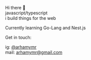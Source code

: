 <p> Hi there 👋 <br/>javascript/typescript<br/>i build things for the web</p>

<p> Currently learning Go-Lang and Nest.js </p>

<p>Get in touch:</p>
<p> ig: <a href="https://www.instagram.com/arhamymr">@arhamymr </a> <br/>
 mail: <a href="mailto:arhamymr@gmail.com">arhamymr@gmail.com </a> </p>
